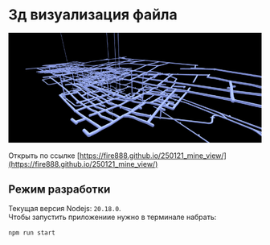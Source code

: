 # 3д визуализация файла

![pic](https://raw.githubusercontent.com/fire888/250121_mine_view/refs/heads/master/src/assets/view.png)

Открыть по ссылке [https://fire888.github.io/250121_mine_view/](https://fire888.github.io/250121_mine_view/)

## Режим разработки

Текущая версия Nodejs: `20.18.0`.  
Чтобы запустить приложениие нужно в терминале набрать: 
```
npm run start  
```